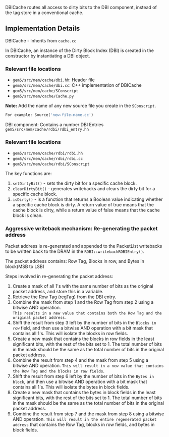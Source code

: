 DBICache routes all access to dirty bits to the DBI component, instead of the tag store in a conventional cache.   

## Implementation Details

DBICache - Inherits from `cache.cc` 

In DBICache, an instance of the Dirty Block Index (DBI) is created in the constructor by instantiating a DBI object.

### Relevant file locations
- `gem5/src/mem/cache/dbi.hh`: Header file
- `gem5/src/mem/cache/dbi.cc`: C++ implementation of DBICache
- `gem5/src/mem/cache/SConscript`
- `gem5/src/mem/cache/Cache.py`

**Note:** Add the name of any new source file you create in the `SConscript`.    

``` python
For example: Source('new-file-name.cc')
```

DBI component: Contains a number DBI Entries `gem5/src/mem/cache/rdbi/rdbi_entry.hh`

### Relevant file locations

- `gem5/src/mem/cache/rdbi/rdbi.hh `
- `gem5/src/mem/cache/rdbi/rdbi.cc`
- `gem5/src/mem/cache/rdbi/SConscript`   

The key functions are:

1. `setDirtyBit()` - sets the dirty bit for a specific cache block.  
2. `clearDirtyBit()` - generates writebacks and clears the dirty bit for a specific cache block.  
3. `isDirty()` - is a function that returns a Boolean value indicating whether a specific cache block is dirty. A return value of true means that the cache block is dirty, while a return value of false means that the cache block is clean.

### Aggressive writeback mechanism: Re-generating the packet address 

Packet address is re-generated and appended to the PacketList writebacks to be written back to the DRAM in the `RDBI::writebackRDBIEntry()`.

The packet address contains: Row Tag, Blocks in row, and Bytes in block(MSB to LSB)

Steps involved in re-generating the packet address:

1. Create a mask of all 1's with the same number of bits as the original packet address, and store this in a variable.   
2. Retrieve the Row Tag (regTag) from the DBI entry.    
3. Combine the mask from step 1 and the Row Tag from step 2 using a bitwise AND operation.    
`This results in a new value that contains both the Row Tag and the original packet address.`   
4. Shift the result from step 3 left by the number of bits in the `Blocks in row` field, and then use a bitwise AND operation with a bit mask that contains all 1's. This will isolate the blocks in row fields.   
5. Create a new mask that contains the blocks in row fields in the least significant bits, with the rest of the bits set to 1. The total number of bits in the mask should be the same as the total number of bits in the original packet address.    
6. Combine the result from step 4 and the mask from step 5 using a bitwise AND operation. `This will result in a new value that contains the Row Tag and the blocks in row fields`.    
7. Shift the result from step 6 left by the number of bits in the `Bytes in block`, and then use a bitwise AND operation with a bit mask that contains all 1's. This will isolate the bytes in block fields.   
8. Create a new mask that contains the bytes in block fields in the least significant bits, with the rest of the bits set to 1. The total number of bits in the mask should be the same as the total number of bits in the original packet address.   
9. Combine the result from step 7 and the mask from step 8 using a bitwise AND operation. `This will result in the entire regenerated packet address` that contains the Row Tag, blocks in row fields, and bytes in block fields.
